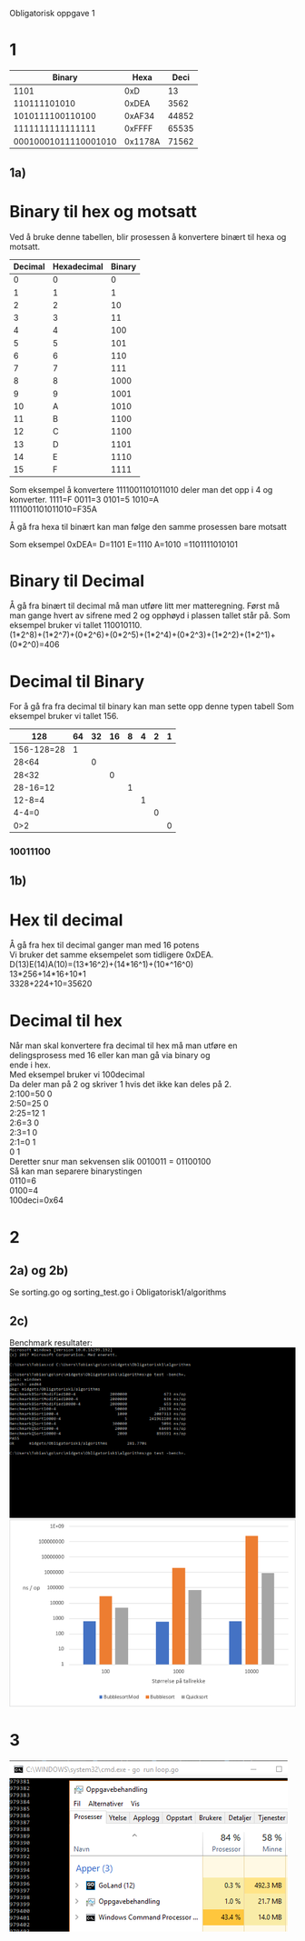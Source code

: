 Obligatorisk oppgave 1

# 1   

Binary|Hexa|Deci
   ---|---|---
1101|	0xD|	13
110111101010|	0xDEA|	3562
1010111100110100|	0xAF34|	44852
1111111111111111|	0xFFFF|	65535
00010001011110001010|	0x1178A|	71562

## 1a)

# Binary til hex og motsatt

Ved å bruke denne tabellen, blir prosessen å konvertere binært til hexa og motsatt.

Decimal|Hexadecimal|Binary
---|---|---
0|0|0
1|1|1
2|2|10
3|3|11
4|4|100
5|5|101
6|6|110
7|7|111
8|8|1000
9|9|1001
10|A|1010
11|B|1100
12|C|1100
13|D|1101
14|E|1110
15|F|1111 

Som eksempel å konvertere 1111001101011010 deler man det opp i 4
og konverter. 1111=F    0011=3 	0101=5 	 1010=A  
1111001101011010=F35A

Å gå fra hexa til binært kan man følge den samme prosessen bare motsatt 

Som eksempel
0xDEA=	 D=1101	E=1110	A=1010	=1101111010101

# Binary til Decimal

Å gå fra binært til decimal må man utføre litt mer matteregning. 
Først må man gange hvert av sifrene med 2 og opphøyd i plassen tallet står på. 
Som eksempel bruker vi tallet 110010110.  
(1\*2^8)+(1\*2^7)+(0\*2^6)+(0\*2^5)+(1\*2^4)+(0\*2^3)+(1\*2^2)+(1\*2^1)+(0\*2^0)=406

# Decimal til Binary

For å gå fra fra decimal til binary kan man sette opp denne typen tabell
Som eksempel bruker vi tallet 156. 

128|64|32|16|8|4|2|1
--|--|--|--|--|--|--|--|
156-128=28|1
28<64||0
28<32|||0
28-16=12||||1
12-8=4|||||1
4-4=0||||||0
0>2|||||||0

### 10011100

## 1b)

# Hex til decimal
Å gå fra hex til decimal ganger man med 16 potens  
Vi bruker det samme eksempelet som tidligere 0xDEA.  
D(13)E(14)A(10)=(13\*16^2)+(14\*16^1)+(10\*^16^0)  
13\*256+14\*16+10\*1  
3328+224+10=35620  

# Decimal til hex
Når man skal konvertere fra decimal til hex må man utføre en delingsprosess med 16 eller kan man gå via binary og  
ende i hex.  
Med eksempel bruker vi 100decimal  
Da deler man på 2 og skriver 1 hvis det ikke kan deles på 2.  
2:100=50    0  
2:50=25     0  
2:25=12     1  
2:6=3       0  
2:3=1       0  
2:1=0		1  
0			1	  
Deretter snur man sekvensen slik 0010011 = 01100100  
Så kan man separere binarystingen  
0110=6  
0100=4  
100deci=0x64  



# 2

## 2a) og 2b)

Se sorting.go og sorting_test.go i Obligatorisk1/algorithms

## 2c)

Benchmark resultater:  
<img src="https://github.com/TobiasAlbert123/midgets/blob/master/Obligatorisk1/cmd_benchmark.png">
<img src="https://github.com/TobiasAlbert123/midgets/blob/master/Obligatorisk1/benchmark_graph.png">

# 3

<img src="https://github.com/TobiasAlbert123/midgets/blob/master/Obligatorisk1/loop_cpuandmemory.png">
